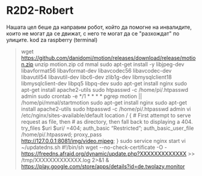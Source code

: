 # R2D2-Robert
Нашата цел беше да направим робот, който да помогне на инвалидите, които не могат да се движат, с него те могат да се "разхождат" по улиците.
kod za raspberry (terminal)
>wget https://github.com/danidomi/motion/releases/download/release/motion.zip
>unzip motion.zip
>cd mmal
>sudo apt-get install -y libjpeg-dev libavformat56 libavformat-dev libavcodec56 libavcodec-dev libavutil54 libavutil-dev libc6-dev zlib1g-dev libmysqlclient18 libmysqlclient-dev libpq5 libpq-dev
>sudo apt-get install nginx
>sudo apt-get install apache2-utils
>sudo htpasswd -c /home/pi/.htpasswd admin 
>sudo crontab -e 
*/1 * * * * pgrep motion || /home/pi/mmal/startmotion
sudo apt-get install nginx sudo apt-get install apache2-utils sudo htpasswd -c /home/pi/.htpasswd admin vi /etc/nginx/sites-available/default
location / {
                # First attempt to serve request as file, then
                # as directory, then fall back to displaying a 404.
                try_files $uri $uri/ =404;
                auth_basic “Restricted”;
                auth_basic_user_file /home/pi/.htpasswd;
                proxy_pass http://127.0.0.1:8081/img/video.mjpeg;
        }
>sudo service nginx start
>vi ~/updatedns.sh
#!/bin/sh
wget --no-check-certificate -O - https://freedns.afraid.org/dynamic/update.php?XXXXXXXXXXXXX >> /tmp/XXXXXXXXXXXXX.log 2>&1 &
https://play.google.com/store/apps/details?id=de.twolazy.monitor
